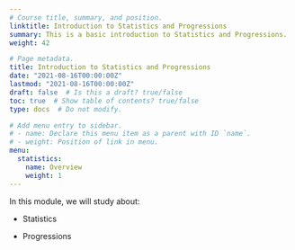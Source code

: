 ```yaml
---
# Course title, summary, and position.
linktitle: Introduction to Statistics and Progressions
summary: This is a basic introduction to Statistics and Progressions.
weight: 42

# Page metadata.
title: Introduction to Statistics and Progressions
date: "2021-08-16T00:00:00Z"
lastmod: "2021-08-16T00:00:00Z"
draft: false  # Is this a draft? true/false
toc: true  # Show table of contents? true/false
type: docs  # Do not modify.

# Add menu entry to sidebar.
# - name: Declare this menu item as a parent with ID `name`.
# - weight: Position of link in menu.
menu:
  statistics:
    name: Overview
    weight: 1
---
```


In this module, we will study about:

- Statistics

- Progressions

